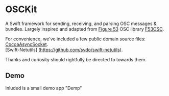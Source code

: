 # OSCKit
A Swift framework for sending, receiving, and parsing OSC messages &amp; bundles.
Largely inspired and adapted from [Figure 53](http://figure53.com) OSC library [F53OSC](https://github.com/Figure53/F53OSC).

For convenience, we've included a few public domain source files:
[CocoaAsyncSocket](https://github.com/robbiehanson/CocoaAsyncSocket).  
[Swift-Netutils] (https://github.com/svdo/swift-netutils).

Thanks and curiosity should rightfully be directed to towards them.

## Demo

Inluded is a small demo app "Demp"
